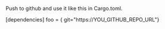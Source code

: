 Push to github and use it like this in Cargo.toml.

[dependencies]
foo = { git="https://YOU_GITHUB_REPO_URL"}